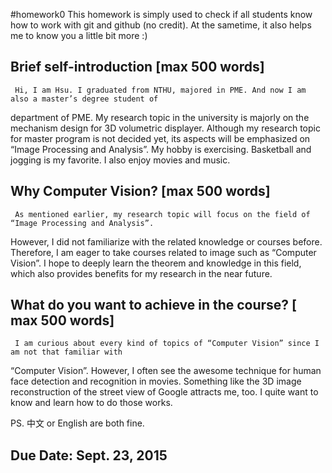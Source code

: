 #homework0
This homework is simply used to check if all students know how to work with git and github (no credit).
At the sametime, it also helps me to know you a little bit more :)

## Brief self-introduction [max 500 words]

     Hi, I am Hsu. I graduated from NTHU, majored in PME. And now I am also a master’s degree student of
department of PME. My research topic in the university is majorly on the mechanism design for 3D volumetric
displayer. Although my research topic for master program is not decided yet, its aspects will be emphasized
on “Image Processing and Analysis”.
     My hobby is exercising. Basketball and jogging is my favorite. I also enjoy movies and music.

## Why Computer Vision? [max 500 words]
     As mentioned earlier, my research topic will focus on the field of “Image Processing and Analysis”.
However, I did not familiarize with the related knowledge or courses before. Therefore, I am eager to take
courses related to image such as “Computer Vision”. I hope to deeply learn the theorem and knowledge in this
field, which also provides benefits for my research in the near future.
     
## What do you want to achieve in the course? [ max 500 words]
     I am curious about every kind of topics of “Computer Vision” since I am not that familiar with
“Computer Vision”. However, I often see the awesome technique for human face detection and recognition
in movies. Something like the 3D image reconstruction of the street view of Google attracts me, too.
I quite want to know and learn how to do those works.
     
PS. 中文 or English are both fine.

## Due Date: Sept. 23, 2015
